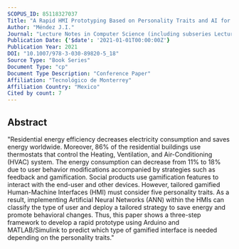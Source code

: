 ```yaml
---
SCOPUS_ID: 85118327037
Title: "A Rapid HMI Prototyping Based on Personality Traits and AI for Social Connected Thermostats"
Author: "Méndez J.I."
Journal: "Lecture Notes in Computer Science (including subseries Lecture Notes in Artificial Intelligence and Lecture Notes in Bioinformatics)"
Publication Date: {'$date': '2021-01-01T00:00:00Z'}
Publication Year: 2021
DOI: "10.1007/978-3-030-89820-5_18"
Source Type: "Book Series"
Document Type: "cp"
Document Type Description: "Conference Paper"
Affiliation: "Tecnológico de Monterrey"
Affiliation Country: "Mexico"
Cited by count: 7
---
```


## Abstract
"Residential energy efficiency decreases electricity consumption and saves energy worldwide. Moreover, 86% of the residential buildings use thermostats that control the Heating, Ventilation, and Air-Conditioning (HVAC) system. The energy consumption can decrease from 11% to 18% due to user behavior modifications accompanied by strategies such as feedback and gamification. Social products use gamification features to interact with the end-user and other devices. However, tailored gamified Human-Machine Interfaces (HMI) must consider five personality traits. As a result, implementing Artificial Neural Networks (ANN) within the HMIs can classify the type of user and deploy a tailored strategy to save energy and promote behavioral changes. Thus, this paper shows a three-step framework to develop a rapid prototype using Arduino and MATLAB/Simulink to predict which type of gamified interface is needed depending on the personality traits."
